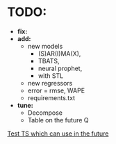 # TODO:

- **fix:** 
- **add:**
  - new models
    - (S)AR(I)MA(X), 
    - TBATS,
    - neural prophet,
    - with STL
  - new regressors
  - error = rmse, WAPE
  - requirements.txt
- **tune:**
  - Decompose
  - Table on the future Q

[Test TS which can use in the future](https://www.kaggle.com/competitions/store-sales-time-series-forecasting/data?select=sample_submission.csv)
